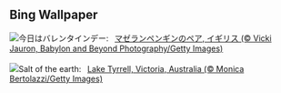 ## Bing Wallpaper
![](https://www.bing.com/th?id=OHR.PenguinLove_JA-JP3730970592_UHD.jpg&w=1000)今日はバレンタインデー:&nbsp;&ensp;[マゼランペンギンのペア, イギリス (© Vicki Jauron, Babylon and Beyond Photography/Getty Images)](https://www.bing.com/th?id=OHR.PenguinLove_JA-JP3730970592_UHD.jpg)
<br><br/>
![](https://www.bing.com/th?id=OHR.LakeTyrrell_EN-GB6332157230_UHD.jpg&w=1000)Salt of the earth:&nbsp;&ensp;[Lake Tyrrell, Victoria, Australia (© Monica Bertolazzi/Getty Images)](https://www.bing.com/th?id=OHR.LakeTyrrell_EN-GB6332157230_UHD.jpg)
<br><br/>
